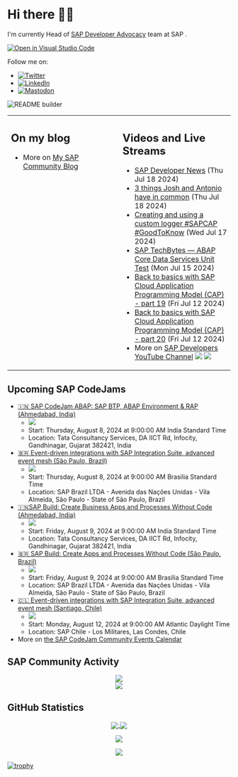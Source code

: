 
# Hi there 👋🏼

I'm currently Head of [SAP Developer Advocacy](https://developers.sap.com/developer-advocates.html) team at SAP .

[![Open in Visual Studio Code](https://img.shields.io/badge/Made%20for-VSCode-1f425f.svg)](https://github.dev/jung-thomas/jung-thomas)

Follow me on:
- <a href="https://twitter.com/thomas_jung"><img alt="Twitter" src="https://img.shields.io/badge/thomas_jung-%231DA1F2.svg?style=for-the-badge&logo=Twitter&logoColor=white"/></a>
- <a href="https://www.linkedin.com/in/thomasjungsap/"><img alt="LinkedIn" src="https://img.shields.io/badge/linkedin-%230077B5.svg?style=for-the-badge&logo=linkedin&logoColor=white"/></a>
- <a rel="me" href="https://mastodon.cloud/@thomas_jung"><img alt="Mastodon" src="https://img.shields.io/mastodon/follow/109262551990174478?domain=https%3A%2F%2Fmastodon.cloud%2F&style=social"/></a>

![README builder](https://github.com/jung-thomas/jung-thomas/workflows/README%20builder/badge.svg)

<table><tr><td valign="top" width="50%">
 
## On my blog
- More on [My SAP Community Blog](https://community.sap.com/t5/user/viewprofilepage/user-id/139)
</td>
  
<td valign="top" width="50%">
  
## Videos and Live Streams
- [SAP Developer News](https://www.youtube.com/watch?v=36x8zgLzFak) (Thu Jul 18 2024)
- [3 things Josh and Antonio have in common](https://www.youtube.com/watch?v=vlLHO20wWk8) (Thu Jul 18 2024)
- [Creating and using a custom logger #SAPCAP #GoodToKnow](https://www.youtube.com/watch?v=HaaG0PId4Os) (Wed Jul 17 2024)
- [SAP TechBytes — ABAP Core Data Services Unit Test](https://www.youtube.com/watch?v=ezQ0vbhV8QY) (Mon Jul 15 2024)
- [Back to basics with SAP Cloud Application Programming Model (CAP) - part 19](https://www.youtube.com/watch?v=kuly5wTFhjU) (Fri Jul 12 2024)
- [Back to basics with SAP Cloud Application Programming Model (CAP) - part 20](https://www.youtube.com/watch?v=6ODrvrebvF4) (Fri Jul 12 2024)
- More on [SAP Developers YouTube Channel](https://www.youtube.com/channel/UCNfmelKDrvRmjYwSi9yvrMg) ![](https://img.shields.io/youtube/channel/views/UCNfmelKDrvRmjYwSi9yvrMg) ![](https://img.shields.io/youtube/channel/subscribers/UCNfmelKDrvRmjYwSi9yvrMg)
</td></tr></table>

## Upcoming SAP CodeJams
- [🇮🇳 SAP CodeJam ABAP: SAP BTP, ABAP Environment & RAP (Ahmedabad, India)](https://community.sap.com/t5/sap-codejam/sap-codejam-abap-sap-btp-abap-environment-amp-rap-ahmedabad-india/ev-p/13755143)
  - <img src="https://community.sap.com/t5/image/serverpage/image-id/134117iB5A011AB7BB6BD1A/image-size/thumb?v=v2&px=150" />
  - Start: Thursday, August 8, 2024 at 9:00:00 AM India Standard Time
  - Location: Tata Consultancy Services, DA IICT Rd, Infocity, Gandhinagar, Gujarat 382421, India
- [🇧🇷 Event-driven integrations with SAP Integration Suite, advanced event mesh (São Paulo, Brazil)](https://community.sap.com/t5/sap-codejam/event-driven-integrations-with-sap-integration-suite-advanced-event-mesh/ev-p/13710583)
  - <img src="https://community.sap.com/t5/image/serverpage/image-id/105415i052CC3F6FF50A0FC/image-size/thumb?v=v2&px=150" />
  - Start: Thursday, August 8, 2024 at 9:00:00 AM Brasilia Standard Time
  - Location: SAP Brazil LTDA - Avenida das Nações Unidas - Vila Almeida, São Paulo - State of São Paulo, Brazil
- [🇮🇳SAP Build: Create Business Apps and Processes Without Code (Ahmedabad, India)](https://community.sap.com/t5/sap-codejam/sap-build-create-business-apps-and-processes-without-code-ahmedabad-india/ev-p/13755253)
  - <img src="https://community.sap.com/t5/image/serverpage/image-id/134167i6DC6CE1E864AEDA8/image-size/thumb?v=v2&px=150" />
  - Start: Friday, August 9, 2024 at 9:00:00 AM India Standard Time
  - Location: Tata Consultancy Services, DA IICT Rd, Infocity, Gandhinagar, Gujarat 382421, India
- [🇧🇷 SAP Build: Create Apps and Processes Without Code (São Paulo, Brazil)](https://community.sap.com/t5/sap-codejam/sap-build-create-apps-and-processes-without-code-s%C3%A3o-paulo-brazil/ev-p/13710605)
  - <img src="https://community.sap.com/t5/image/serverpage/image-id/60779i762EF2904875ADCE/image-size/thumb?v=v2&px=150" />
  - Start: Friday, August 9, 2024 at 9:00:00 AM Brasilia Standard Time
  - Location: SAP Brazil LTDA - Avenida das Nações Unidas - Vila Almeida, São Paulo - State of São Paulo, Brazil
- [🇨🇱 Event-driven integrations with SAP Integration Suite, advanced event mesh (Santiago, Chile)](https://community.sap.com/t5/sap-codejam/event-driven-integrations-with-sap-integration-suite-advanced-event-mesh/ev-p/13710613)
  - <img src="https://community.sap.com/t5/image/serverpage/image-id/105415i052CC3F6FF50A0FC/image-size/thumb?v=v2&px=150" />
  - Start: Monday, August 12, 2024 at 9:00:00 AM Atlantic Daylight Time
  - Location: SAP Chile - Los Militares, Las Condes, Chile
- More on [the SAP CodeJam Community Events Calendar](https://groups.community.sap.com/t5/sap-codejam/eb-p/codejam-events)

## SAP Community Activity
<p align = "center">
<a href="https://community.sap.com/t5/user/viewprofilepage/user-id/139">
  <img align="center" src="https://devrel-tools-prod-scn-badges-srv.cfapps.eu10.hana.ondemand.com/activity/139" />
</a>
</br>
<a href="https://community.sap.com/t5/user/viewprofilepage/user-id/139">
  <img align="center" src="https://devrel-tools-prod-scn-badges-srv.cfapps.eu10.hana.ondemand.com/showcaseBadges/139/1570/674/384/900/390" />
</a>
</p>

## GitHub Statistics
<p align = "center">
<a href="https://github.com/anuraghazra/github-readme-stats">
  <img align="center" src="https://github-readme-stats.vercel.app/api?username=jung-thomas&count_private=true&show_icons=true&theme=dark&line_height=27" />
</a>
<a href="https://github.com/anuraghazra/github-readme-stats">
  <img align="center" src="https://github-readme-stats.vercel.app/api/top-langs/?username=jung-thomas&show_icons=true&theme=dark" />
</a>
</p>

<p align = "center">
 <img  src="https://github-readme-streak-stats.herokuapp.com/?user=jung-thomas&show_icons=true&locale=en&layout=compact&theme=dark&line_height=0" />
</p> 

<p align = "center">
 <img src="https://activity-graph.herokuapp.com/graph?username=jung-thomas&theme=redical">
</p> 

[![trophy](https://github-profile-trophy.vercel.app/?username=jung-thomas&theme=onedark)](https://github.com/ryo-ma/github-profile-trophy)


